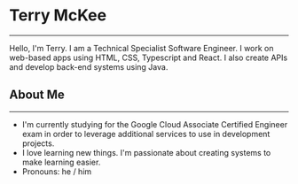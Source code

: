# Terry McKee
---

 Hello, I'm Terry. I am a Technical Specialist Software Engineer. I work on web-based apps using HTML, CSS, Typescript and React.  I also create APIs and develop back-end systems using Java.  

## About Me
---
- I'm currently studying for the Google Cloud Associate Certified Engineer exam in order to leverage additional services to use in development projects.
- I love learning new things.  I'm passionate about creating systems to make learning easier.
- Pronouns: he / him
